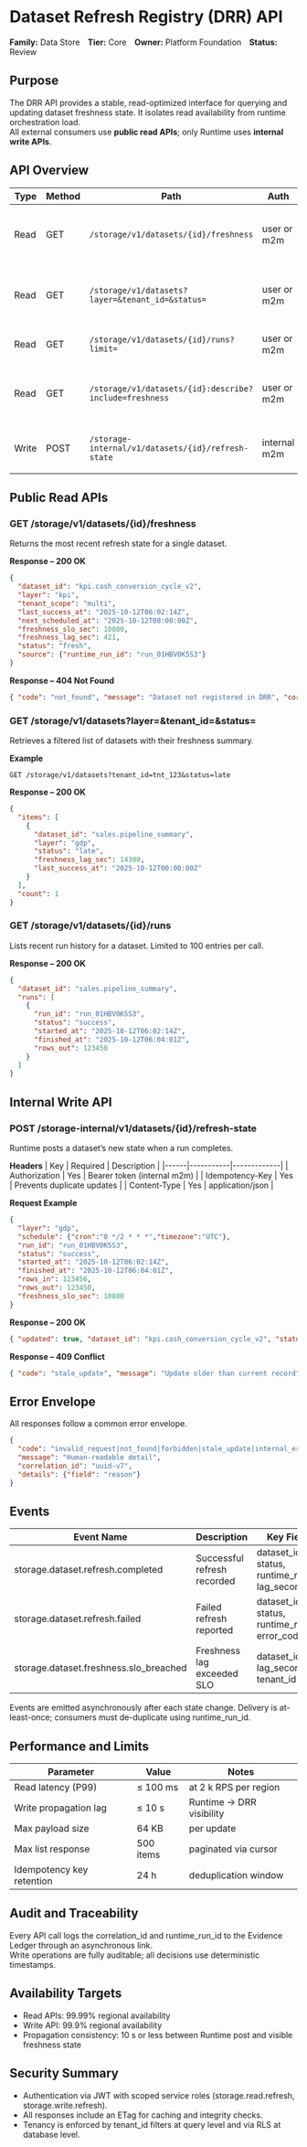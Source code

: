 # Dataset Refresh Registry (DRR) API

**Family:** Data Store **Tier:** Core **Owner:** Platform Foundation **Status:** Review  

## Purpose  
The DRR API provides a stable, read-optimized interface for querying and updating dataset freshness state. It isolates read availability from runtime orchestration load.  
All external consumers use **public read APIs**; only Runtime uses **internal write APIs**.  

## API Overview  

| Type | Method | Path | Auth | Description |
|------|---------|------|------|-------------|
| Read | GET | `/storage/v1/datasets/{id}/freshness` | user or m2m | Returns current freshness state for a dataset |
| Read | GET | `/storage/v1/datasets?layer=&tenant_id=&status=` | user or m2m | Lists datasets filtered by layer or status |
| Read | GET | `/storage/v1/datasets/{id}/runs?limit=` | user or m2m | Returns recent run history |
| Read | GET | `/storage/v1/datasets/{id}:describe?include=freshness` | user or m2m | Joins freshness with catalog metadata |
| Write | POST | `/storage-internal/v1/datasets/{id}/refresh-state` | internal m2m | Updates freshness after job completion |

## Public Read APIs  

### GET /storage/v1/datasets/{id}/freshness
Returns the most recent refresh state for a single dataset.  

**Response – 200 OK**
```json
{
  "dataset_id": "kpi.cash_conversion_cycle_v2",
  "layer": "kpi",
  "tenant_scope": "multi",
  "last_success_at": "2025-10-12T06:02:14Z",
  "next_scheduled_at": "2025-10-12T08:00:00Z",
  "freshness_slo_sec": 10800,
  "freshness_lag_sec": 421,
  "status": "fresh",
  "source": {"runtime_run_id": "run_01HBV0K5S3"}
}
```

**Response – 404 Not Found**
```json
{ "code": "not_found", "message": "Dataset not registered in DRR", "correlation_id": "uuid-v7" }
```

### GET /storage/v1/datasets?layer=&tenant_id=&status=
Retrieves a filtered list of datasets with their freshness summary.

**Example**
```
GET /storage/v1/datasets?tenant_id=tnt_123&status=late
```

**Response – 200 OK**
```json
{
  "items": [
    {
      "dataset_id": "sales.pipeline_summary",
      "layer": "gdp",
      "status": "late",
      "freshness_lag_sec": 14300,
      "last_success_at": "2025-10-12T00:00:00Z"
    }
  ],
  "count": 1
}
```

### GET /storage/v1/datasets/{id}/runs
Lists recent run history for a dataset. Limited to 100 entries per call.

**Response – 200 OK**
```json
{
  "dataset_id": "sales.pipeline_summary",
  "runs": [
    {
      "run_id": "run_01HBV0K5S3",
      "status": "success",
      "started_at": "2025-10-12T06:02:14Z",
      "finished_at": "2025-10-12T06:04:01Z",
      "rows_out": 123450
    }
  ]
}
```

## Internal Write API  

### POST /storage-internal/v1/datasets/{id}/refresh-state
Runtime posts a dataset’s new state when a run completes.  

**Headers**
| Key | Required | Description |
|------|-----------|-------------|
| Authorization | Yes | Bearer token (internal m2m) |
| Idempotency-Key | Yes | Prevents duplicate updates |
| Content-Type | Yes | application/json |

**Request Example**
```json
{
  "layer": "gdp",
  "schedule": {"cron":"0 */2 * * *","timezone":"UTC"},
  "run_id": "run_01HBV0K5S3",
  "status": "success",
  "started_at": "2025-10-12T06:02:14Z",
  "finished_at": "2025-10-12T06:04:01Z",
  "rows_in": 123456,
  "rows_out": 123450,
  "freshness_slo_sec": 10800
}
```

**Response – 200 OK**
```json
{ "updated": true, "dataset_id": "kpi.cash_conversion_cycle_v2", "status": "fresh" }
```

**Response – 409 Conflict**
```json
{ "code": "stale_update", "message": "Update older than current record", "correlation_id": "uuid-v7" }
```

## Error Envelope  
All responses follow a common error envelope.  
```json
{
  "code": "invalid_request|not_found|forbidden|stale_update|internal_error",
  "message": "Human-readable detail",
  "correlation_id": "uuid-v7",
  "details": {"field": "reason"}
}
```

## Events  

| Event Name | Description | Key Fields |
|-------------|--------------|-------------|
| storage.dataset.refresh.completed | Successful refresh recorded | dataset_id, status, runtime_run_id, lag_seconds |
| storage.dataset.refresh.failed | Failed refresh reported | dataset_id, status, runtime_run_id, error_code |
| storage.dataset.freshness.slo_breached | Freshness lag exceeded SLO | dataset_id, lag_seconds, tenant_id |

Events are emitted asynchronously after each state change. Delivery is at-least-once; consumers must de-duplicate using runtime_run_id.  

## Performance and Limits  

| Parameter | Value | Notes |
|------------|--------|-------|
| Read latency (P99) | ≤ 100 ms | at 2 k RPS per region |
| Write propagation lag | ≤ 10 s | Runtime → DRR visibility |
| Max payload size | 64 KB | per update |
| Max list response | 500 items | paginated via cursor |
| Idempotency key retention | 24 h | deduplication window |

## Audit and Traceability  
Every API call logs the correlation_id and runtime_run_id to the Evidence Ledger through an asynchronous link.  
Write operations are fully auditable; all decisions use deterministic timestamps.  

## Availability Targets  
- Read APIs: 99.99% regional availability  
- Write API: 99.9% regional availability  
- Propagation consistency: 10 s or less between Runtime post and visible freshness state  

## Security Summary  
- Authentication via JWT with scoped service roles (storage.read.refresh, storage.write.refresh).  
- All responses include an ETag for caching and integrity checks.  
- Tenancy is enforced by tenant_id filters at query level and via RLS at database level.